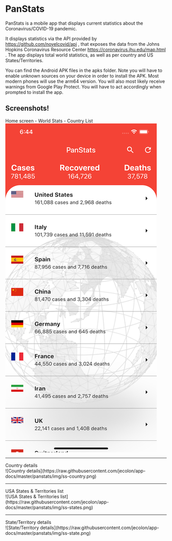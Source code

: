 # PanStats
PanStats is a mobile app that displays current statistics about the Coronavirus/COVID-19 pandemic.

It displays statistics via the API provided by https://github.com/novelcovid/api , that exposes the
data from the Johns Hopkins Coronavirus Resource Center https://coronavirus.jhu.edu/map.html . The app
displays total world statistics, as well as per country and US States/Territories.

You can find the Android APK files in the apks folder. Note you will have to enable unknown sources on your
device in order to install the APK. Most modern phones will use the arm64 version. You will also most likely
receive warnings from Google Play Protect. You will have to act accordingly when prompted to install the app.

## Screenshots!

Home screen - World Stats - Country List 
<br> 
![Home screen - World Stats - Country List](https://raw.githubusercontent.com/jecolon/app-docs/master/panstats/img/ss-home.png)
<hr>
Country details 
<br> 
![Country details](https://raw.githubusercontent.com/jecolon/app-docs/master/panstats/img/ss-country.png)
<hr>
USA States & Territories list 
<br> 
![USA States & Territories list](https://raw.githubusercontent.com/jecolon/app-docs/master/panstats/img/ss-states.png)
<hr>
State/Territory details 
<br> 
![State/Territory details](https://raw.githubusercontent.com/jecolon/app-docs/master/panstats/img/ss-state.png)

